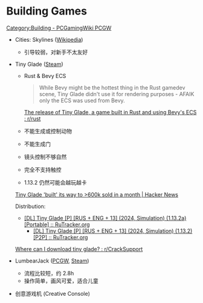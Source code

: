 # Building Games
[Category:Building - PCGamingWiki PCGW](https://www.pcgamingwiki.com/wiki/Category:Building)

- Cities: Skylines ([Wikipedia](https://en.wikipedia.org/wiki/Cities:_Skylines))
  - 引导较弱，对新手不太友好

- Tiny Glade ([Steam](https://store.steampowered.com/app/2198150/Tiny_Glade/))
  - Rust & Bevy ECS

    > While Bevy might be the hottest thing in the Rust gamedev scene, Tiny Glade didn't use it for rendering purposes - AFAIK only the ECS was used from Bevy.

    [The release of Tiny Glade, a game built in Rust and using Bevy's ECS : r/rust](https://www.reddit.com/r/rust/comments/1frfc6q/the_release_of_tiny_glade_a_game_built_in_rust/?share_id=WhbEAmR7AOtkQF5t87JVI)

  - 不能生成或控制动物
  - 不能生成门
  - 镜头控制不够自然
  - 完全不支持触控
  - 1.13.2 仍然可能会越玩越卡

  [Tiny Glade 'built' its way to >600k sold in a month | Hacker News](https://news.ycombinator.com/item?id=42190065)

  Distribution:
  - [\[DL\] Tiny Glade \[P\] \[RUS + ENG + 13\] (2024, Simulation) (1.13.2a) \[Portable\] :: RuTracker.org](https://rutracker.org/forum/viewtopic.php?t=6579862)
    - [\[DL\] Tiny Glade \[P\] \[RUS + ENG + 13\] (2024, Simulation) (1.13.2) \[P2P\] :: RuTracker.org](https://rutracker.org/forum/viewtopic.php?t=6581040)

  [Where can I download tiny glade? : r/CrackSupport](https://www.reddit.com/r/CrackSupport/comments/1fqlj7b/where_can_i_download_tiny_glade/)

- LumbearJack ([PCGW](https://www.pcgamingwiki.com/wiki/LumbearJack), [Steam](https://store.steampowered.com/app/1582290/LumbearJack/))
  - 流程比较短，约 2.8h
  - 操作简单，画风可爱，适合儿童

- 创意游戏机 (Creative Console)